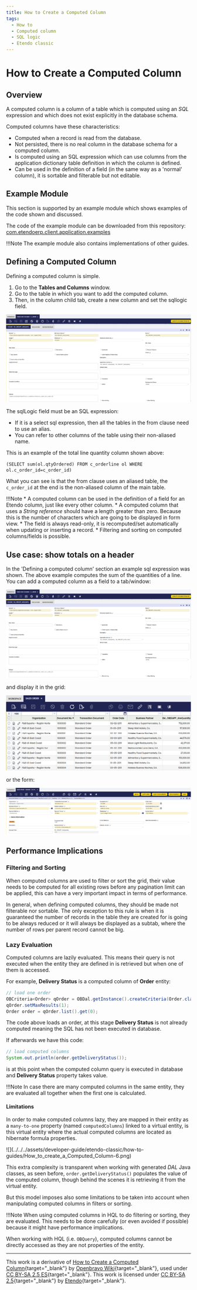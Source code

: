 ```yaml
---
title: How to Create a Computed Column
tags:
  - How to
  - Computed column
  - SQL logic
  - Etendo classic
---
```


# How to Create a Computed Column

## Overview

A computed column is a column of a table which is computed using an _SQL_ expression and which does not exist explicitly in the database schema.

Computed columns have these characteristics:

  * Computed when a record is read from the database.
  * Not persisted, there is no real column in the database schema for a computed column.
  * Is computed using an SQL expression which can use columns from the application dictionary table definition in which the column is defined.
  * Can be used in the definition of a field (in the same way as a 'normal' column), it is sortable and filterable but not editable.

## Example Module

This section is supported by an example module which shows examples of the code shown and discussed.

The code of the example module can be downloaded from this repository: [com.etendoerp.client.application.examples](https://github.com/etendosoftware/com.etendoerp.client.application.examples)

!!!Note
    The example module also contains implementations of other guides.

## Defining a Computed Column

Defining a computed column is simple.

1. Go to the **Tables and Columns** window.
2. Go to the table in which you want to add the computed column.
3. Then, in the column child tab, create a new column and set the sqllogic field.

![](../../../assets/developer-guide/etendo-classic/how-to-guides/How_to_create_a_Computed_Column-1.png)


The sqlLogic field must be an SQL expression:

  * If it is a select sql expression, then all the tables in the from clause need to use an alias.
  * You can refer to other columns of the table using their non-aliased name.

This is an example of the total line quantity column shown above:

```hql
(SELECT sum(ol.qtyOrdered) FROM c_orderline ol WHERE ol.c_order_id=c_order_id)
```

What you can see is that the from clause uses an aliased table, the `c_order_id` at the end is the non-aliased column of the main table.

!!!Note
    * A computed column can be used in the definition of a field for an Etendo column, just like every other column.
    * A computed column that uses a _String reference_ should have a length greater than zero. Because this is the number of characters which are going to be displayed in form view.
    * The field is always read-only, it is recomputed/set automatically when updating or inserting a record.
    * Filtering and sorting on computed columns/fields is possible.

## Use case: show totals on a header

In the 'Defining a computed column' section an example sql expression was shown. The above example computes the sum of the quantities of a line. You can add a computed column as a field to a tab/window:

![](../../../assets/developer-guide/etendo-classic/how-to-guides/How_to_create_a_Computed_Column-2.png)

and display it in the grid:

![](../../../assets/developer-guide/etendo-classic/how-to-guides/How_to_create_a_Computed_Column-3.png)

or the form:

![](../../../assets/developer-guide/etendo-classic/how-to-guides/How_to_create_a_Computed_Column-4.png)

## Performance Implications

### Filtering and Sorting

When computed columns are used to filter or sort the grid, their value needs to be computed for all existing rows before any pagination limit can be applied, this can have a very important impact in terms of performance.

In general, when defining computed columns, they should be made not filterable nor sortable. The only exception to this rule is when it is guaranteed the number of records in the table they are created for is going to be always reduced or it will always be displayed as a subtab, where the number of rows per parent record cannot be big.

### Lazy Evaluation

Computed columns are lazily evaluated. This means their query is not executed when the entity they are defined in is retrieved but when one of them is accessed.

For example, **Delivery Status** is a computed column of **Order** entity:

```java
// load one order
OBCriteria<Order> qOrder = OBDal.getInstance().createCriteria(Order.class);
qOrder.setMaxResults(1);
Order order = qOrder.list().get(0);
```

The code above loads an order, at this stage **Delivery Status** is not already computed meaning the SQL has not been executed in database.

If afterwards we have this code:

```java
// load computed columns
System.out.println(order.getDeliveryStatus());
``` 

is at this point when the computed column query is executed in database and **Delivery Status** property takes value.

!!!Note
    In case there are many computed columns in the same entity, they are evaluated all together when the first one is calculated.

#### Limitations

In order to make computed columns lazy, they are mapped in their entity as a `many-to-one` property (named `computedColumns`) linked to a virtual entity, is this virtual entity where the actual computed columns are located as hibernate formula properties.

![](../../../assets/developer-guide/etendo-classic/how-to- guides/How_to_create_a_Computed_Column-6.png)

This extra complexity is transparent when working with generated _DAL_ Java classes, as seen before, `order.getDeliveryStatus()` populates the value of the computed column, though behind the scenes it is retrieving it from the virtual entity.

But this model imposes also some limitations to be taken into account when manipulating computed columns in filters or sorting.

!!!Note
    When using computed columns in HQL to do filtering or sorting, they are evaluated. This needs to be done carefully (or even avoided if possible) because it might have performance implications.

When working with HQL (i.e. `OBQuery`), computed columns cannot be directly accessed as they are not properties of the entity.

---
This work is a derivative of [How to Create a Computed Column](http://wiki.openbravo.com/wiki/How_to_create_a_Computed_Column){target="\_blank"} by [Openbravo Wiki](http://wiki.openbravo.com/wiki/Welcome_to_Openbravo){target="\_blank"}, used under [CC BY-SA 2.5 ES](https://creativecommons.org/licenses/by-sa/2.5/es/){target="\_blank"}. This work is licensed under [CC BY-SA 2.5](https://creativecommons.org/licenses/by-sa/2.5/){target="\_blank"} by [Etendo](https://etendo.software){target="\_blank"}.